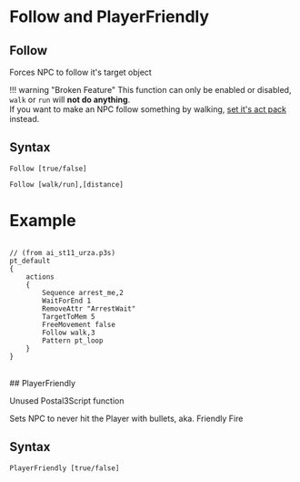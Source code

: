 # Follow and PlayerFriendly

## Follow

Forces NPC to follow it's target object

!!! warning "Broken Feature"
	This function can only be enabled or disabled, <code>walk</code> or <code>run</code> will **not do anything**.  
	If you want to make an NPC follow something by walking, [set it's act pack](../movementfuncs/setactpack.md) instead.

<h2>Syntax</h2>
<p><code class="language-js">Follow [true/false]</code></p>
<p><code class="language-js">Follow [walk/run],[distance]</code></p>

<h1>Example</h1>
<pre><code class="language-js">
// (from ai_st11_urza.p3s)
pt_default
{
	actions 
	{
		Sequence arrest_me,2
		WaitForEnd 1
		RemoveAttr "ArrestWait"
		TargetToMem 5
		FreeMovement false
		Follow walk,3
		Pattern pt_loop
	}
}
</code></pre>

<br>
## PlayerFriendly
<p>Unused Postal3Script function
<p>Sets NPC to never hit the Player with bullets, aka. Friendly Fire
<h2>Syntax</h2>
<p><code class="language-js">PlayerFriendly [true/false]</code>